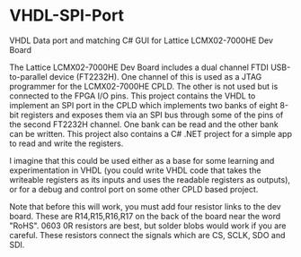 # VHDL-SPI-Port
VHDL Data port and matching C# GUI for Lattice LCMX02-7000HE Dev Board

The Lattice LCMX02-7000HE Dev Board includes a dual channel FTDI USB-to-parallel device (FT2232H).  One channel of this is used as a JTAG programmer for the LCMX02-7000HE CPLD.  The other is not used but is connected to the FPGA I/O pins.  This project contains the VHDL to implement an SPI port in the CPLD which implements two banks of eight 8-bit registers and exposes them via an SPI bus through some of the pins of the second FT2232H channel.  One bank can be read and the other bank can be written.  This project also contains a C# .NET project for a simple app to read and write the registers.

I imagine that this could be used either as a base for some learning and experimentation in VHDL (you could write VHDL code that takes the writeable registers as its inputs and uses the readable registers as outputs), or for a debug and control port on some other CPLD based project.

Note that before this will work, you must add four resistor links to the dev board.  These are R14,R15,R16,R17 on the back of the board near the word "RoHS".  0603 0R resistors are best, but solder blobs would work if you are careful.  These resistors connect the signals which are CS, SCLK, SDO and SDI.
